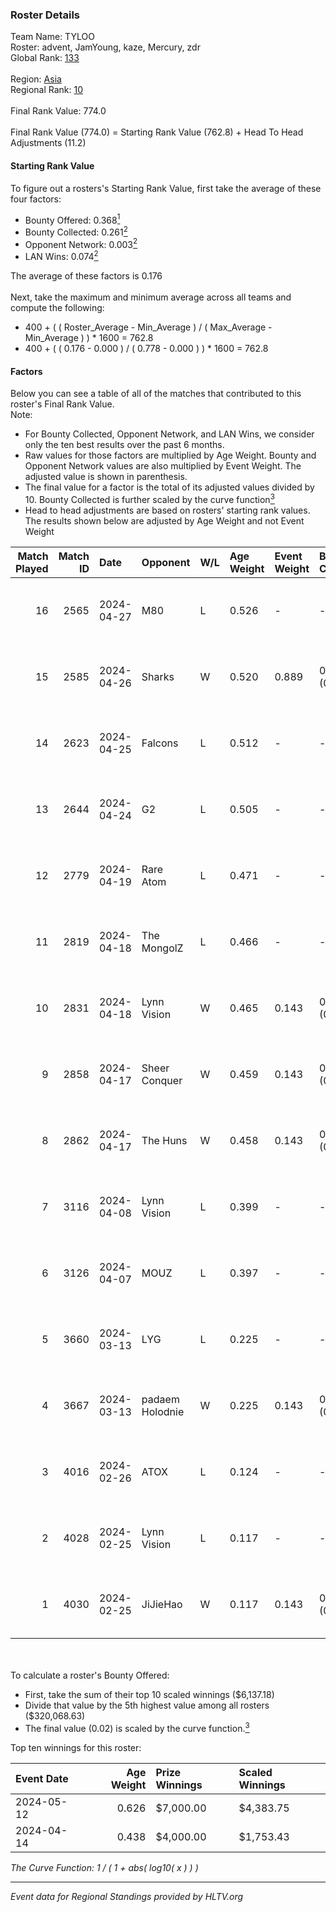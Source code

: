 ### Roster Details<br />
Team Name: TYLOO<br />
Roster: advent, JamYoung, kaze, Mercury, zdr<br />
Global Rank: [133](../standings_global.md)<br />
<br />
Region: [Asia]( ../standings_asia.md)<br />
Regional Rank: [10]( ../standings_asia.md)<br />
<br />
Final Rank Value:  774.0<br />
<br />
Final Rank Value (774.0) = Starting Rank Value (762.8) + Head To Head Adjustments (11.2)<br />

#### Starting Rank Value<br />
To figure out a rosters's Starting Rank Value, first take the average of these four factors:<br />
- Bounty Offered: 0.368[<sup>1</sup>](#table2)
- Bounty Collected: 0.261[<sup>2</sup>](#table1)
- Opponent Network: 0.003[<sup>2</sup>](#table1)
- LAN Wins: 0.074[<sup>2</sup>](#table1)

The average of these factors is 0.176<br />
<br />
Next, take the maximum and minimum average across all teams and compute the following:<br />
- 400 + ( ( Roster_Average - Min_Average ) / ( Max_Average - Min_Average ) ) * 1600 = 762.8
- 400 + ( ( 0.176 - 0.000 ) / ( 0.778 - 0.000 ) ) * 1600 = 762.8


#### Factors<br />
Below you can see a table of all of the matches that contributed to this roster's Final Rank Value.<br />
Note:<br />

- For Bounty Collected, Opponent Network, and LAN Wins, we consider only the ten best results over the past 6 months.
- Raw values for those factors are multiplied by Age Weight. Bounty and Opponent Network values are also multiplied by Event Weight. The adjusted value is shown in parenthesis.
- The final value for a factor is the total of its adjusted values divided by 10. Bounty Collected is further scaled by the curve function[<sup>3</sup>](#curveFunction)
- Head to head adjustments are based on rosters' starting rank values. The results shown below are adjusted by Age Weight and not Event Weight
<span id="table1"></span><br />


| Match Played | Match ID | Date       | Opponent        | W/L | Age Weight | Event Weight | Bounty Collected | Opponent Network | LAN Wins  | H2H Adj. | Roster                                  |
| -: | -: | :- | :- | :- | :- | :- | :- | :- | :- | -: | :- |
|           16 |     2565 | 2024-04-27 | M80             | L   | 0.526      | -            | -                | -                | -         |    -1.13 | advent, JamYoung, kaze, Mercury, zdr    |
|           15 |     2585 | 2024-04-26 | Sharks          | W   | 0.520      | 0.889        | 0.020 (0.009)    | 0.031 (0.014)    | 1 (0.520) |     8.12 | advent, JamYoung, kaze, Mercury, zdr    |
|           14 |     2623 | 2024-04-25 | Falcons         | L   | 0.512      | -            | -                | -                | -         |    -0.43 | advent, JamYoung, kaze, Mercury, zdr    |
|           13 |     2644 | 2024-04-24 | G2              | L   | 0.505      | -            | -                | -                | -         |    -0.02 | advent, JamYoung, kaze, Mercury, zdr    |
|           12 |     2779 | 2024-04-19 | Rare Atom       | L   | 0.471      | -            | -                | -                | -         |    -5.32 | advent, JamYoung, kaze, Mercury, zdr    |
|           11 |     2819 | 2024-04-18 | The MongolZ     | L   | 0.466      | -            | -                | -                | -         |    -0.03 | advent, JamYoung, kaze, Mercury, zdr    |
|           10 |     2831 | 2024-04-18 | Lynn Vision     | W   | 0.465      | 0.143        | 0.086 (0.006)    | 0.182 (0.012)    | 0 (0.000) |    12.35 | advent, JamYoung, kaze, Mercury, zdr    |
|            9 |     2858 | 2024-04-17 | Sheer Conquer   | W   | 0.459      | 0.143        | 0.000 (0.000)    | 0.018 (0.001)    | 0 (0.000) |     2.69 | advent, JamYoung, kaze, Mercury, zdr    |
|            8 |     2862 | 2024-04-17 | The Huns        | W   | 0.458      | 0.143        | 0.000 (0.000)    | 0.001 (0.000)    | 0 (0.000) |     1.72 | advent, JamYoung, kaze, Mercury, zdr    |
|            7 |     3116 | 2024-04-08 | Lynn Vision     | L   | 0.399      | -            | -                | -                | -         |    -1.90 | advent, JamYoung, kaze, Mercury, zdr    |
|            6 |     3126 | 2024-04-07 | MOUZ            | L   | 0.397      | -            | -                | -                | -         |    -0.03 | advent, JamYoung, kaze, Mercury, zdr    |
|            5 |     3660 | 2024-03-13 | LYG             | L   | 0.225      | -            | -                | -                | -         |    -4.08 | advent, JamYoung, lyrics3, Mercury, zdr |
|            4 |     3667 | 2024-03-13 | padaem Holodnie | W   | 0.225      | 0.143        | 0.000 (0.000)    | 0.000 (0.000)    | 0 (0.000) |     0.82 | advent, JamYoung, lyrics3, Mercury, zdr |
|            3 |     4016 | 2024-02-26 | ATOX            | L   | 0.124      | -            | -                | -                | -         |    -1.41 | advent, aumaN, JamYoung, kaze, Mercury  |
|            2 |     4028 | 2024-02-25 | Lynn Vision     | L   | 0.117      | -            | -                | -                | -         |    -0.60 | advent, aumaN, JamYoung, kaze, Mercury  |
|            1 |     4030 | 2024-02-25 | JiJieHao        | W   | 0.117      | 0.143        | 0.000 (0.000)    | 0.005 (0.000)    | 1 (0.117) |     0.44 | advent, aumaN, JamYoung, kaze, Mercury  |

<br />
<span id="table2"></span><br />
To calculate a roster's Bounty Offered:<br />

- First, take the sum of their top 10 scaled winnings ($6,137.18)
- Divide that value by the 5th highest value among all rosters ($320,068.63)
- The final value (0.02) is scaled by the curve function.[<sup>3</sup>](#curveFunction)

Top ten winnings for this roster:<br />

| Event Date | Age Weight | Prize Winnings | Scaled Winnings |
| :- | -: | :- | :- |
| 2024-05-12 |      0.626 | $7,000.00      | $4,383.75       |
| 2024-04-14 |      0.438 | $4,000.00      | $1,753.43       |


<span id="curveFunction"></span>_The Curve Function: 1 / ( 1 + abs( log10( x ) ) )_<br />

---
_Event data for Regional Standings provided by HLTV.org_<br />
